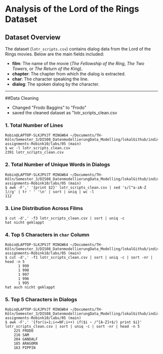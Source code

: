# Analysis of the Lord of the Rings Dataset

## Dataset Overview
The dataset (`lotr_scripts.csv`) contains dialog data from the Lord of the Rings movies. Below are the main fields included:

- **film**: The name of the movie (*The Fellowship of the Ring*, *The Two Towers*, or *The Return of the King*).
- **chapter**: The chapter from which the dialog is extracted.
- **char**: The character speaking the line.
- **dialog**: The spoken dialog by the character.

---
##Data Cleaning 
- Changed "Frodo Baggins" to "Frodo"
- saved the cleaned dataset as "lotr_scripts_clean.csv
### 1. Total Number of Lines
```
Robin@LAPTOP-SLKJPVJT MINGW64 ~/Documents/TH-Köln/Semester_3/DIS08_DatenmodellierungData_Modelling/lokalGithub/individual-assignments-Robink10/labs/05 (main)
$ wc -l lotr_scripts_clean.csv
2391 lotr_scripts_clean.csv
```
### 2. Total Number of Unique Words in Dialogs
```
Robin@LAPTOP-SLKJPVJT MINGW64 ~/Documents/TH-Köln/Semester_3/DIS08_DatenmodellierungData_Modelling/lokalGithub/individual-assignments-Robink10/labs/05 (main)
$ awk -F',' '{print $2}' lotr_scripts_clean.csv | sed 's/[^a-zA-Z ]//g' | tr ' ' '\n' | sort | uniq | wc -l
112
```
### 3. Line Distribution Across Films
```
$ cut -d',' -f3 lotr_scripts_clean.csv | sort | uniq -c
hat nicht geklappt
```
### 4. Top 5 Characters in `char` Column

```
Robin@LAPTOP-SLKJPVJT MINGW64 ~/Documents/TH-Köln/Semester_3/DIS08_DatenmodellierungData_Modelling/lokalGithub/individual-assignments-Robink10/labs/05 (main)
$ cut -d',' -f1 lotr_scripts_clean.csv | sort | uniq -c | sort -nr | head -n 5
      1 999
      1 998
      1 997
      1 996
      1 995
hat auch nicht geklappt
```

### 5. Top 5 Characters in Dialogs
```
Robin@LAPTOP-SLKJPVJT MINGW64 ~/Documents/TH-Köln/Semester_3/DIS08_DatenmodellierungData_Modelling/lokalGithub/individual-assignments-Robink10/labs/05 (main)
$ awk -F',' '{for(i=1;i<=NF;i++) if($i ~ /^[A-Z]+$/) print $i}' lotr_scripts_clean.csv | sort | uniq -c | sort -nr | head -n 5
    225 FRODO
    216 SAM
    204 GANDALF
    185 ARAGORN
    163 PIPPIN

```
